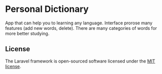 # Personal Dictionary

App that can help you to learning any language. Interface prorose many features (add new words, delete). There are many categories of words for more better studying. 

## License

The Laravel framework is open-sourced software licensed under the [MIT license](http://opensource.org/licenses/MIT).
